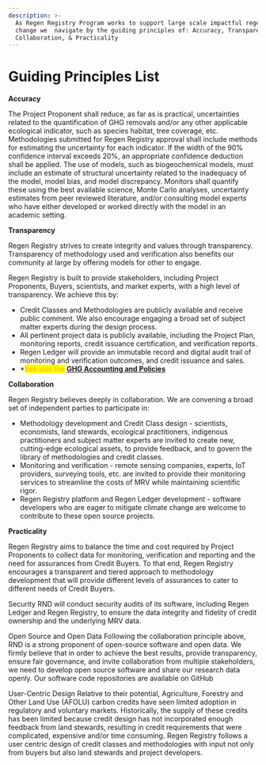 ```yaml
---
description: >-
  As Regen Registry Program works to support large scale impactful regenerative
  change we  navigate by the guiding principles of: Accuracy, Transparency,
  Collaboration, & Practicality
---
```


# Guiding Principles List

**Accuracy**&#x20;

The Project Proponent shall reduce, as far as is practical, uncertainties related to the quantification of GHG removals and/or any other applicable ecological indicator, such as species habitat, tree coverage, etc. Methodologies submitted for Regen Registry approval shall include methods for estimating the uncertainty for each indicator. If the width of the 90% confidence interval exceeds 20%, an appropriate confidence deduction shall be applied. The use of models, such as biogeochemical models, must include an estimate of structural uncertainty related to the inadequacy of the model, model bias, and model discrepancy. Monitors shall quantify these using the best available science, Monte Carlo analyses, uncertainty estimates from peer reviewed literature, and/or consulting model experts who have either developed or worked directly with the model in an academic setting.

**Transparency**

Regen Registry strives to create integrity and values through transparency. Transparency of methodology used and verification also benefits our community at large by offering models for other to engage.

Regen Registry is built to provide stakeholders, including Project Proponents, Buyers, scientists, and market experts, with a high level of transparency. We achieve this by:&#x20;

* Credit Classes and Methodologies are publicly available and receive public comment. We also encourage engaging a broad set of subject matter experts during the design process.
* All pertinent project data is publicly available, including the Project Plan, monitoring reports, credit issuance certification, and verification reports.&#x20;
* Regen Ledger will provide an immutable record and digital audit trail of monitoring and verification outcomes, and credit issuance and sales.&#x20;
* \*<mark style="color:orange;">See also the</mark> [**GHG Accounting and Policies**](https://docs.google.com/document/d/1BAma3AnCTsBcSsP20Q6y6preRFHzqbnocXuOEo0Bafo/edit#)

**Collaboration**

Regen Registry believes deeply in collaboration. We are convening a broad set of independent parties to participate in:&#x20;

* Methodology development and Credit Class design - scientists, economists, land stewards, ecological practitioners, indigenous practitioners and subject matter experts are invited to create new, cutting-edge ecological assets, to provide feedback, and to govern the library of methodologies and credit classes.&#x20;
* Monitoring and verification - remote sensing companies, experts, IoT providers, surveying tools, etc. are invited to provide their monitoring services to streamline the costs of MRV while maintaining scientific rigor.&#x20;
* Regen Registry platform and Regen Ledger development - software developers who are eager to mitigate climate change are welcome to contribute to these open source projects.

**Practicality**

Regen Registry aims to balance the time and cost required by Project Proponents to collect data for monitoring, verification and reporting and the need for assurances from Credit Buyers. To that end, Regen Registry encourages a transparent and tiered approach to methodology development that will provide different levels of assurances to cater to different needs of Credit Buyers.

Security RND will conduct security audits of its software, including Regen Ledger and Regen Registry, to ensure the data integrity and fidelity of credit ownership and the underlying MRV data.

Open Source and Open Data Following the collaboration principle above, RND is a strong proponent of open-source software and open data. We firmly believe that in order to achieve the best results, provide transparency, ensure fair governance, and invite collaboration from multiple stakeholders, we need to develop open source software and share our research data openly. Our software code repositories are available on GitHub

User-Centric Design Relative to their potential, Agriculture, Forestry and Other Land Use (AFOLU) carbon credits have seen limited adoption in regulatory and voluntary markets. Historically, the supply of these credits has been limited because credit design has not incorporated enough feedback from land stewards, resulting in credit requirements that were complicated, expensive and/or time consuming. Regen Registry follows a user centric design of credit classes and methodologies with input not only from buyers but also land stewards and project developers.

